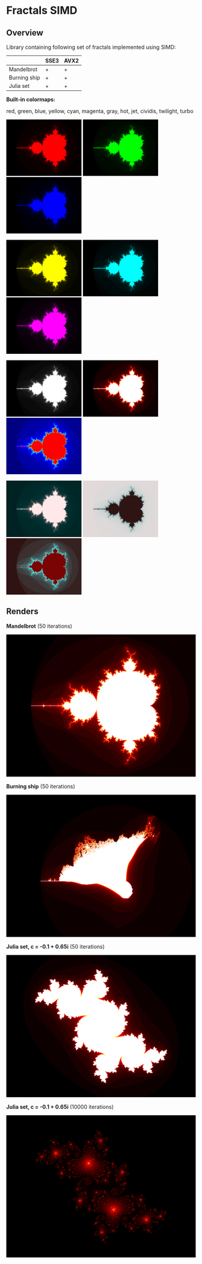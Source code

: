 # Fractals SIMD

## Overview

Library containing following set of fractals implemented using SIMD:

|              | SSE3 | AVX2 |
|--------------|------|------|
| Mandelbrot   | +    | +    |
| Burning ship | +    | +    |
| Julia set    | +    | +    |

**Built-in colormaps:**

red, green, blue, yellow, cyan, magenta, gray, hot, jet, cividis, twilight, turbo

![](images/colormaps/red.png)
![](images/colormaps/green.png)
![](images/colormaps/blue.png)

![](images/colormaps/yellow.png)
![](images/colormaps/cyan.png)
![](images/colormaps/magenta.png)

![](images/colormaps/gray.png)
![](images/colormaps/hot.png)
![](images/colormaps/jet.png)

![](images/colormaps/cividis.png)
![](images/colormaps/twilight.png)
![](images/colormaps/turbo.png)

## Renders

**Mandelbrot** (50 iterations)

![](images/mandelbrot.png)

**Burning ship** (50 iterations)

![](images/burning-ship.png)

**Julia set, c = -0.1 + 0.65i** (50 iterations)

![](images/julia-set.png)

**Julia set, c = -0.1 + 0.65i** (10000 iterations)

![](images/julia-set-10000.png)
